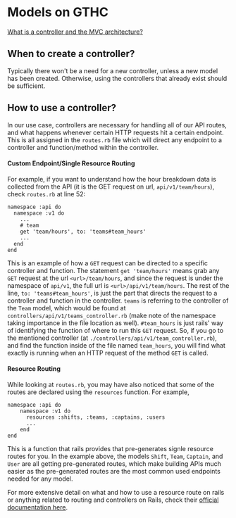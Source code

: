 # Models on GTHC

[What is a controller and the MVC architecture?](https://en.wikipedia.org/wiki/Model–view–controller)

## When to create a controller?
Typically there won't be a need for a new controller, unless a new model has been created. Otherwise, using the controllers that already exist should be sufficient. 

## How to use a controller?
In our use case, controllers are necessary for handling all of our API routes, and what happens whenever certain HTTP requests hit a certain endpoint. This is all assigned in the `routes.rb` file which will direct any endpoint to a controller and function/method within the controller.

#### Custom Endpoint/Single Resource Routing

For example, if you want to understand how the hour breakdown data is collected from the API (it is the GET request on url, `api/v1/team/hours`), check `routes.rb` at line 52:

```
namespace :api do
  namespace :v1 do
    ...
    # team
    get 'team/hours', to: 'teams#team_hours'
    ...
  end
end
```

This is an example of how a `GET` request can be directed to a specific controller and function. The statement `get 'team/hours'` means grab any `GET` request at the url `<url>/team/hours`, and since the request is under the namespace of `api/v1`, the full url is `<url>/api/v1/team/hours`. The rest of the line, `to: 'teams#team_hours'`, is just the part that directs the request to a controller and function in the controller. `teams` is referring to the controller of the `Team` model, which would be found at `controllers/api/v1/teams_controller.rb` (make note of the namespace taking importance in the file location as well). `#team_hours` is just rails' way of identifying the function of where to run this `GET` request. So, if you go to the mentioned controller (at `./controllers/api/v1/team_controller.rb`), and find the function inside of the file named `team_hours`, you will find what exactly is running when an HTTP request of the method `GET` is called.


#### Resource Routing
While looking at `routes.rb`, you may have also noticed that some of the routes are declared using the `resources` function. For example,

```
namespace :api do
    namespace :v1 do
      resources :shifts, :teams, :captains, :users
      ...
    end
end
```

This is a function that rails provides that pre-generates signle resource routes for you. In the example above, the models `Shift`, `Team`, `Captain`, and `User` are all getting pre-generated routes, which make building APIs much easier as the pre-generated routes are the most common used endpoints needed for any model.

For more extensive detail on what and how to use a resource route on rails or anything related to routing and controllers on Rails, check their [official documentation here](https://guides.rubyonrails.org/routing.html#resource-routing-the-rails-default).
